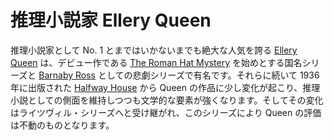 推理小説家 Ellery Queen
=======================

推理小説家として No. 1 とまではいかないまでも絶大な人気を誇る [Ellery Queen](http://en.wikipedia.org/wiki/Ellery_Queen) は、デビュー作である [The Roman Hat Mystery](http://en.wikipedia.org/wiki/The_Roman_Hat_Mystery) を始めとする国名シリーズと [Barnaby Ross](http://en.wikipedia.org/wiki/Barnaby_Ross#Novels_as_Barnaby_Ross) としての悲劇シリーズで有名です。それらに続いて 1936 年に出版された [Halfway House](http://en.wikipedia.org/wiki/Halfway_House_(novel)) から Queen の作品に少し変化が起こり、推理小説としての側面を維持しつつも文学的な要素が強くなります。そしてその変化はライツヴィル・シリーズへと受け継がれ、このシリーズにより Queen の評価は不動のものとなります。
